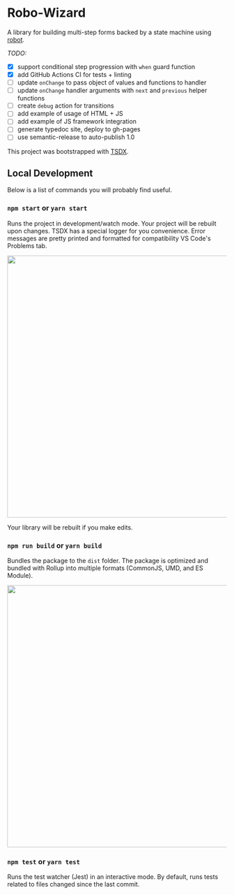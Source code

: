 # Robo-Wizard

A library for building multi-step forms backed by a state machine using [robot](https://thisrobot.life).

*TODO:*
- [X] support conditional step progression with `when` guard function
- [X] add GitHub Actions CI for tests + linting
- [ ] update `onChange` to pass object of values and functions to handler
- [ ] update `onChange` handler arguments with `next` and `previous` helper functions
- [ ] create `debug` action for transitions
- [ ] add example of usage of HTML + JS
- [ ] add example of JS framework integration
- [ ] generate typedoc site, deploy to gh-pages
- [ ] use semantic-release to auto-publish 1.0

This project was bootstrapped with [TSDX](https://github.com/jaredpalmer/tsdx).

## Local Development

Below is a list of commands you will probably find useful.

### `npm start` or `yarn start`

Runs the project in development/watch mode. Your project will be rebuilt upon changes. TSDX has a special logger for you convenience. Error messages are pretty printed and formatted for compatibility VS Code's Problems tab.

<img src="https://user-images.githubusercontent.com/4060187/52168303-574d3a00-26f6-11e9-9f3b-71dbec9ebfcb.gif" width="600" />

Your library will be rebuilt if you make edits.

### `npm run build` or `yarn build`

Bundles the package to the `dist` folder.
The package is optimized and bundled with Rollup into multiple formats (CommonJS, UMD, and ES Module).

<img src="https://user-images.githubusercontent.com/4060187/52168322-a98e5b00-26f6-11e9-8cf6-222d716b75ef.gif" width="600" />

### `npm test` or `yarn test`

Runs the test watcher (Jest) in an interactive mode.
By default, runs tests related to files changed since the last commit.
